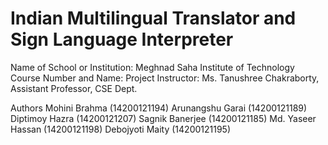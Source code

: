 # Indian Multilingual Translator and Sign Language Interpreter

Name of School or Institution: Meghnad Saha Institute of Technology
Course Number and Name: Project
Instructor: Ms. Tanushree Chakraborty, Assistant Professor, CSE Dept.
 
Authors
Mohini Brahma (14200121194)
Arunangshu Garai (14200121189)
Diptimoy Hazra (14200121207)
Sagnik Banerjee (14200121185)
Md. Yaseer Hassan (14200121198)
Debojyoti Maity (14200121195)

